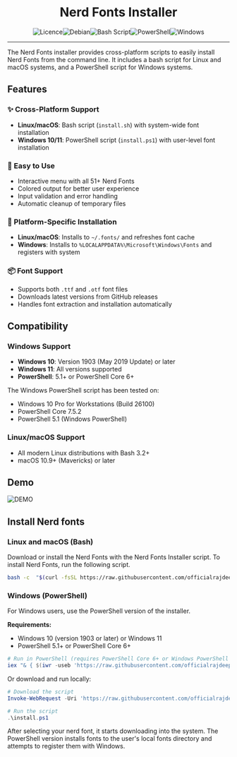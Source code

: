 <h1 style="text-align: center;">Nerd Fonts Installer</h1>

<div style="display:flex;justify-content:center">

 <img src="https://img.shields.io/github/license/Ileriayo/markdown-badges?style=for-the-badge" alt="Licence" /> 
 <img src="https://img.shields.io/badge/Debian-D70A53?style=for-the-badge&logo=debian&logoColor=white" alt="Debian" /> 
 <img src="https://img.shields.io/badge/bash_script-%23121011.svg?style=for-the-badge&logo=gnu-bash&logoColor=white" alt="Bash Script" />
 <img src="https://img.shields.io/badge/PowerShell-%235391FE.svg?style=for-the-badge&logo=powershell&logoColor=white" alt="PowerShell" />
 <img src="https://img.shields.io/badge/Windows-0078D6?style=for-the-badge&logo=windows&logoColor=white" alt="Windows" />

</div>

---

The Nerd Fonts installer provides cross-platform scripts to easily install Nerd Fonts from the command line. It includes a bash script for Linux and macOS systems, and a PowerShell script for Windows systems.

## Features

### ✨ Cross-Platform Support
- **Linux/macOS**: Bash script (`install.sh`) with system-wide font installation
- **Windows 10/11**: PowerShell script (`install.ps1`) with user-level font installation

### 🎯 Easy to Use
- Interactive menu with all 51+ Nerd Fonts
- Colored output for better user experience
- Input validation and error handling
- Automatic cleanup of temporary files

### 🔧 Platform-Specific Installation
- **Linux/macOS**: Installs to `~/.fonts/` and refreshes font cache
- **Windows**: Installs to `%LOCALAPPDATA%\Microsoft\Windows\Fonts` and registers with system

### 📦 Font Support
- Supports both `.ttf` and `.otf` font files
- Downloads latest versions from GitHub releases
- Handles font extraction and installation automatically

## Compatibility

### Windows Support
- **Windows 10**: Version 1903 (May 2019 Update) or later
- **Windows 11**: All versions supported
- **PowerShell**: 5.1+ or PowerShell Core 6+

The Windows PowerShell script has been tested on:
- Windows 10 Pro for Workstations (Build 26100)
- PowerShell Core 7.5.2
- PowerShell 5.1 (Windows PowerShell)

### Linux/macOS Support
- All modern Linux distributions with Bash 3.2+
- macOS 10.9+ (Mavericks) or later

## Demo
![DEMO](/media/install-nerd-font.gif "install nerd font")

## Install Nerd fonts

### Linux and macOS (Bash)
Download or install the Nerd Fonts with the Nerd Fonts Installer script. To install Nerd Fonts, run the following script.

```bash
bash -c  "$(curl -fsSL https://raw.githubusercontent.com/officialrajdeepsingh/nerd-fonts-installer/main/install.sh)"
```

### Windows (PowerShell)
For Windows users, use the PowerShell version of the installer.

**Requirements:**
- Windows 10 (version 1903 or later) or Windows 11
- PowerShell 5.1+ or PowerShell Core 6+

```powershell
# Run in PowerShell (requires PowerShell Core 6+ or Windows PowerShell 5.1+)
iex "& { $(iwr -useb 'https://raw.githubusercontent.com/officialrajdeepsingh/nerd-fonts-installer/main/install.ps1') }"
```

Or download and run locally:
```powershell
# Download the script
Invoke-WebRequest -Uri 'https://raw.githubusercontent.com/officialrajdeepsingh/nerd-fonts-installer/main/install.ps1' -OutFile 'install.ps1'

# Run the script
.\install.ps1
```

After selecting your nerd font, it starts downloading into the system. The PowerShell version installs fonts to the user's local fonts directory and attempts to register them with Windows.
